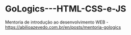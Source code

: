 # GoLogics---HTML-CSS-e-JS
Mentoria de introdução ao desenvolvimento WEB - https://abilioazevedo.com.br/en/posts/mentoria-gologics
